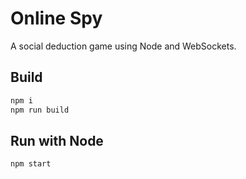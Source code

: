 # Online Spy

A social deduction game using Node and WebSockets.

## Build

```sh
npm i
npm run build
```

## Run with Node

```sh
npm start
```
